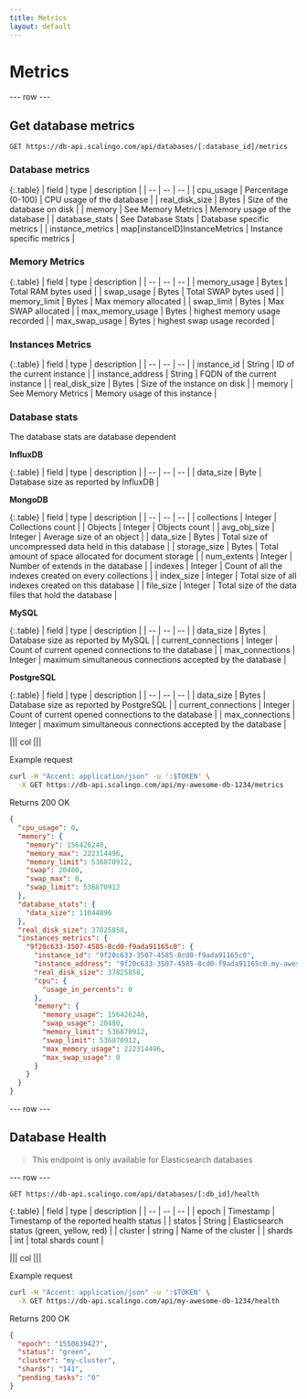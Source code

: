 ```yaml
---
title: Metrics
layout: default
---
```


# Metrics

--- row ---

## Get database metrics

`GET https://db-api.scalingo.com/api/databases/[:database_id]/metrics`

### Database metrics

{:.table}
| field            | type                           | description                  |
| --               | --                             | --                           |
| cpu_usage        | Percentage (0-100)             | CPU usage of the database    |
| real_disk_size   | Bytes                          | Size of the database on disk |
| memory           | See Memory Metrics             | Memory usage of the database |
| database_stats   | See Database Stats             | Database specific metrics    |
| instance_metrics | map[instanceID]InstanceMetrics | Instance specific metrics    |

### Memory Metrics

{:.table}
| field            | type  | description                   |
| --               | --    | --                            |
| memory_usage     | Bytes | Total RAM bytes used          |
| swap_usage       | Bytes | Total SWAP bytes used         |
| memory_limit     | Bytes | Max memory allocated          |
| swap_limit       | Bytes | Max SWAP allocated            |
| max_memory_usage | Bytes | highest memory usage recorded |
| max_swap_usage   | Bytes | highest swap usage recorded   |

### Instances Metrics

{:.table}
| field            | type               | description                   |
| --               | --                 | --                            |
| instance_id      | String             | ID of the current instance    |
| instance_address | String             | FQDN of the current instance  |
| real_disk_size   | Bytes              | Size of the instance on disk  |
| memory           | See Memory Metrics | Memory usage of this instance |

### Database stats

The database stats are database dependent

**InfluxDB**

{:.table}
| field     | type | description                           |
| --        | --   | --                                    |
| data_size | Byte | Database size as reported by InfluxDB |

**MongoDB**

{:.table}
| field        | type    | description                                           |
| --           | --      | --                                                    |
| collections  | Integer | Collections count                                     |
| Objects      | Integer | Objects count                                         |
| avg_obj_size | Integer | Average size of an object                             |
| data_size    | Bytes   | Total size of uncompressed data held in this database |
| storage_size | Bytes   | Total amount of space allocated for document storage  |
| num_extents  | Integer | Number of extends in the database                     |
| indexes      | Integer | Count of all the indexes created on every collections |
| index_size   | Integer | Total size of all indexes created on this database    |
| file_size    | Integer | Total size of the data files that hold the database   |


**MySQL**

{:.table}
| field               | type    | description                                               |
| --                  | --      | --                                                        |
| data_size           | Bytes   | Database size as reported by MySQL                        |
| current_connections | Integer | Count of current opened connections to the database       |
| max_connections     | Integer | maximum simultaneous connections accepted by the database |

**PostgreSQL**

{:.table}
| field               | type    | description                                               |
| --                  | --      | --                                                        |
| data_size           | Bytes   | Database size as reported by PostgreSQL                   |
| current_connections | Integer | Count of current opened connections to the database       |
| max_connections     | Integer | maximum simultaneous connections accepted by the database |



||| col |||

Example request

```sh
curl -H "Accent: application/json" -u ':$TOKEN' \
  -X GET https://db-api.scalingo.com/api/my-awesome-db-1234/metrics
```

Returns 200 OK

```json
{
  "cpu_usage": 0,
  "memory": {
    "memory": 156426240,
    "memory_max": 222314496,
    "memory_limit": 536870912,
    "swap": 20480,
    "swap_max": 0,
    "swap_limit": 536870912
  },
  "database_stats": {
    "data_size": 11044896
  },
  "real_disk_size": 37825858,
  "instances_metrics": {
    "9f20c633-3507-4585-8cd0-f9ada91165c0": {
      "instance_id": "9f20c633-3507-4585-8cd0-f9ada91165c0",
      "instance_address": "9f20c633-3507-4585-8cd0-f9ada91165c0.my-awesome-db-1234.influxdb.dbs.scalingo.com:31376",
      "real_disk_size": 37825858,
      "cpu": {
        "usage_in_percents": 0
      },
      "memory": {
        "memory_usage": 156426240,
        "swap_usage": 20480,
        "memory_limit": 536870912,
        "swap_limit": 536870912,
        "max_memory_usage": 222314496,
        "max_swap_usage": 0
      }
    }
  }
}
```

--- row ---


## Database Health

> This endpoint is only available for Elasticsearch databases

--- row ---

`GET https://db-api.scalingo.com/api/databases/[:db_id]/health`

{:.table}
| field   | type      | description                               |
| --      | --        | --                                        |
| epoch   | Timestamp | Timestamp of the reported health status   |
| statos  | String    | Elasticsearch status (green, yellow, red) |
| cluster | string    | Name of the cluster                       |
| shards  | int       | total shards count                        |


||| col |||

Example request

```sh
curl -H "Accent: application/json" -u ':$TOKEN' \
  -X GET https://db-api.scalingo.com/api/my-awesome-db-1234/health
```

Returns 200 OK
```json
{
  "epoch": "1550839427",
  "status": "green",
  "cluster": "my-cluster",
  "shards": "141",
  "pending_tasks": "0"
}
```

